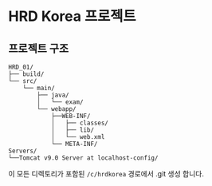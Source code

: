 # HRD Korea 프로젝트

## 프로젝트 구조

```
HRD_01/
├── build/
└── src/
    └── main/
        ├── java/
        │   └── exam/
        └── webapp/
            ├──WEB-INF/
            │   ├── classes/
            │   ├── lib/
            │   └── web.xml
            └── META-INF/
Servers/
└──Tomcat v9.0 Server at localhost-config/
```

이 모든 디렉토리가 포함된 `/c/hrdkorea` 경로에서 .git 생성 합니다.
